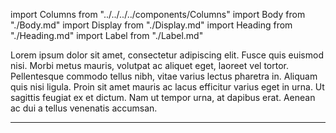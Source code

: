 import Columns from "../../../../components/Columns"
import Body from "./Body.md"
import Display from "./Display.md"
import Heading from "./Heading.md"
import Label from "./Label.md"

Lorem ipsum dolor sit amet, consectetur adipiscing elit. Fusce quis euismod nisi. Morbi metus mauris, volutpat ac aliquet eget, laoreet vel tortor. Pellentesque commodo tellus nibh, vitae varius lectus pharetra in. Aliquam quis nisi ligula. Proin sit amet mauris ac lacus efficitur varius eget in urna. Ut sagittis feugiat ex et dictum. Nam ut tempor urna, at dapibus erat. Aenean ac dui a tellus venenatis accumsan.

***

<Columns>
  <Display />
</Columns>
<Columns>
  <Heading />
</Columns>
<Columns>
  <Body />
</Columns>
<Columns>
  <Label />
</Columns>
